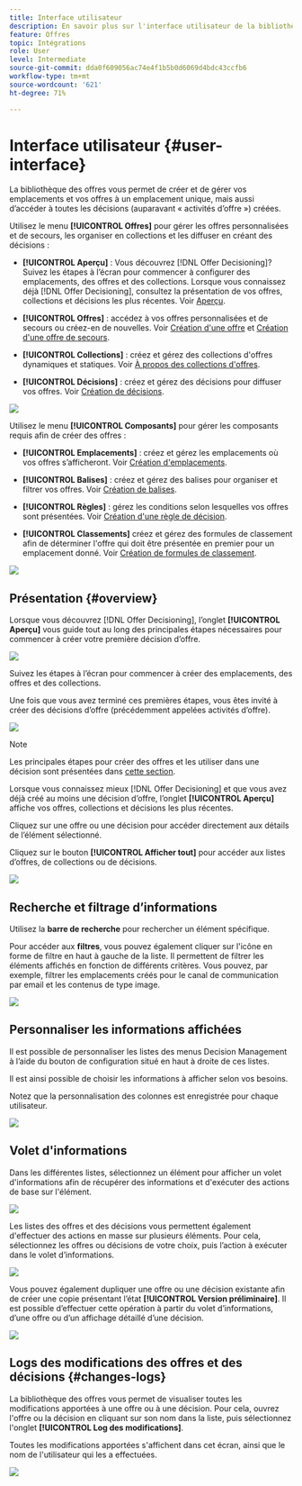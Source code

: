 ```yaml
---
title: Interface utilisateur
description: En savoir plus sur l'interface utilisateur de la bibliothèque des offres.
feature: Offres
topic: Intégrations
role: User
level: Intermediate
source-git-commit: dda0f609056ac74e4f1b5b0d6069d4bdc43ccfb6
workflow-type: tm+mt
source-wordcount: '621'
ht-degree: 71%

---
```


# Interface utilisateur {#user-interface}

La bibliothèque des offres vous permet de créer et de gérer vos emplacements et vos offres à un emplacement unique, mais aussi d’accéder à toutes les décisions (auparavant « activités d’offre ») créées.

Utilisez le menu **[!UICONTROL Offres]** pour gérer les offres personnalisées et de secours, les organiser en collections et les diffuser en créant des décisions :

* **[!UICONTROL Aperçu]** : Vous découvrez  [!DNL Offer Decisioning]? Suivez les étapes à l’écran pour commencer à configurer des emplacements, des offres et des collections. Lorsque vous connaissez déjà [!DNL Offer Decisioning], consultez la présentation de vos offres, collections et décisions les plus récentes. Voir [Aperçu](#overview).

* **[!UICONTROL Offres]** : accédez à vos offres personnalisées et de secours ou créez-en de nouvelles. Voir [Création d&#39;une offre](../offer-library/creating-personalized-offers.md) et [Création d&#39;une offre de secours](../offer-library/creating-fallback-offers.md).

* **[!UICONTROL Collections]** : créez et gérez des collections d&#39;offres dynamiques et statiques. Voir [À propos des collections d&#39;offres](../offer-library/creating-collections.md).

* **[!UICONTROL Décisions]** : créez et gérez des décisions pour diffuser vos offres. Voir [Création de décisions](../offer-activities/create-offer-activities.md).

![](../../assets/offers_menu.png)

Utilisez le menu **[!UICONTROL Composants]** pour gérer les composants requis afin de créer des offres :

* **[!UICONTROL Emplacements]** : créez et gérez les emplacements où vos offres s’afficheront. Voir [Création d&#39;emplacements](../offer-library/creating-placements.md).

* **[!UICONTROL Balises]** : créez et gérez des balises pour organiser et filtrer vos offres. Voir [Création de balises](../offer-library/creating-tags.md).

* **[!UICONTROL Règles]** : gérez les conditions selon lesquelles vos offres sont présentées. Voir [Création d&#39;une règle de décision](../offer-library/creating-decision-rules.md).

* **[!UICONTROL Classements]** créez et gérez des formules de classement afin de déterminer l&#39;offre qui doit être présentée en premier pour un emplacement donné. Voir [Création de formules de classement](../offer-library/create-ranking-formulas.md).

![](../../assets/offer_activities.png)

## Présentation {#overview}

Lorsque vous découvrez [!DNL Offer Decisioning], l’onglet **[!UICONTROL Aperçu]** vous guide tout au long des principales étapes nécessaires pour commencer à créer votre première décision d’offre.

![](../../assets/overview_onboarding.png)

Suivez les étapes à l’écran pour commencer à créer des emplacements, des offres et des collections.

Une fois que vous avez terminé ces premières étapes, vous êtes invité à créer des décisions d’offre (précédemment appelées activités d’offre).

![](../../assets/overview_collection-created.png)

>[!NOTE]
>
>Les principales étapes pour créer des offres et les utiliser dans une décision sont présentées dans [cette section](../offer-library/key-steps.md).

Lorsque vous connaissez mieux [!DNL Offer Decisioning] et que vous avez déjà créé au moins une décision d’offre, l’onglet **[!UICONTROL Aperçu]** affiche vos offres, collections et décisions les plus récentes.

Cliquez sur une offre ou une décision pour accéder directement aux détails de l’élément sélectionné.

Cliquez sur le bouton **[!UICONTROL Afficher tout]** pour accéder aux listes d’offres, de collections ou de décisions.

![](../../assets/overview_view-all.png)

## Recherche et filtrage d’informations

Utilisez la **barre de recherche** pour rechercher un élément spécifique.

Pour accéder aux **filtres**, vous pouvez également cliquer sur l&#39;icône en forme de filtre en haut à gauche de la liste. Il permettent de filtrer les éléments affichés en fonction de différents critères. Vous pouvez, par exemple, filtrer les emplacements créés pour le canal de communication par email et les contenus de type image.

![](../../assets/filters.png)

## Personnaliser les informations affichées

Il est possible de personnaliser les listes des menus Decision Management à l’aide du bouton de configuration situé en haut à droite de ces listes.

Il est ainsi possible de choisir les informations à afficher selon vos besoins.

Notez que la personnalisation des colonnes est enregistrée pour chaque utilisateur.

![](../../assets/columns.png)

## Volet d&#39;informations

Dans les différentes listes, sélectionnez un élément pour afficher un volet d&#39;informations afin de récupérer des informations et d&#39;exécuter des actions de base sur l&#39;élément.

![](../../assets/information-pane.png)

Les listes des offres et des décisions vous permettent également d&#39;effectuer des actions en masse sur plusieurs éléments. Pour cela, sélectionnez les offres ou décisions de votre choix, puis l’action à exécuter dans le volet d’informations.

![](../../assets/bulk-actions.png)

Vous pouvez également dupliquer une offre ou une décision existante afin de créer une copie présentant l’état **[!UICONTROL Version préliminaire]**. Il est possible d’effectuer cette opération à partir du volet d’informations, d’une offre ou d’un affichage détaillé d’une décision.

![](../../assets/duplicate-offer.png)

## Logs des modifications des offres et des décisions {#changes-logs}

La bibliothèque des offres vous permet de visualiser toutes les modifications apportées à une offre ou à une décision. Pour cela, ouvrez l&#39;offre ou la décision en cliquant sur son nom dans la liste, puis sélectionnez l&#39;onglet **[!UICONTROL Log des modifications]**.

Toutes les modifications apportées s&#39;affichent dans cet écran, ainsi que le nom de l&#39;utilisateur qui les a effectuées.

![](../../assets/change-logs.png)
